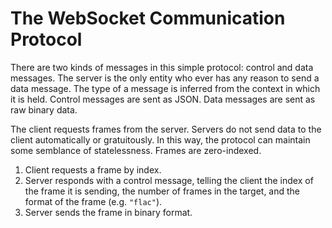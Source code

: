 # The WebSocket Communication Protocol

There are two kinds of messages in this simple protocol: control and data
messages. The server is the only entity who ever has any reason to send a data
message. The type of a message is inferred from the context in which it is
held. Control messages are sent as JSON. Data messages are sent as raw binary
data.

The client requests frames from the server. Servers do not send data to the
client automatically or gratuitously. In this way, the protocol can maintain
some semblance of statelessness. Frames are zero-indexed.

1. Client requests a frame by index.
2. Server responds with a control message, telling the client the index of the
frame it is sending, the number of frames in the target, and the format of the
frame (e.g. `"flac"`).
3. Server sends the frame in binary format.
